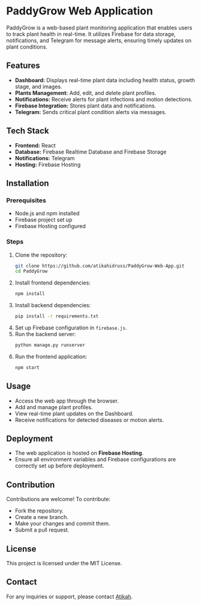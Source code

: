 # PaddyGrow Web Application

PaddyGrow is a web-based plant monitoring application that enables users to track plant health in real-time. It utilizes Firebase for data storage, notifications, and Telegram for message alerts, ensuring timely updates on plant conditions.

## Features

- **Dashboard:** Displays real-time plant data including health status, growth stage, and images.
- **Plants Management:** Add, edit, and delete plant profiles.
- **Notifications:** Receive alerts for plant infections and motion detections.
- **Firebase Integration:** Stores plant data and notifications.
- **Telegram:** Sends critical plant condition alerts via messages.

## Tech Stack

- **Frontend:** React
- **Database:** Firebase Realtime Database and Firebase Storage
- **Notifications:** Telegram
- **Hosting:** Firebase Hosting

## Installation

### Prerequisites
- Node.js and npm installed
- Firebase project set up
- Firebase Hosting configured

### Steps
1. Clone the repository:
   ```bash
   git clone https://github.com/atikahidruss/PaddyGrow-Web-App.git
   cd PaddyGrow
   ```
2. Install frontend dependencies:
   ```bash
   npm install
   ```
3. Install backend dependencies:
   ```bash
   pip install -r requirements.txt
   ```
4. Set up Firebase configuration in `firebase.js`.
5. Run the backend server:
   ```bash
   python manage.py runserver
   ```
6. Run the frontend application:
   ```bash
   npm start
   ```

## Usage
- Access the web app through the browser.
- Add and manage plant profiles.
- View real-time plant updates on the Dashboard.
- Receive notifications for detected diseases or motion alerts.

## Deployment
- The web application is hosted on **Firebase Hosting**.
- Ensure all environment variables and Firebase configurations are correctly set up before deployment.

## Contribution
Contributions are welcome! To contribute:
- Fork the repository.
- Create a new branch.
- Make your changes and commit them.
- Submit a pull request.

## License
This project is licensed under the MIT License.

## Contact
For any inquiries or support, please contact [Atikah](mailto:atikahidrus72@gmail.com).


